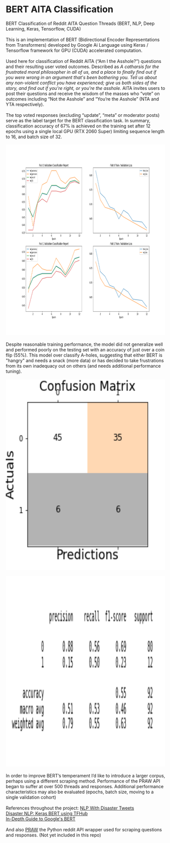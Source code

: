# BERT AITA Classification
BERT Classification of Reddit AITA Question Threads (BERT, NLP, Deep Learning, Keras, Tensorflow, CUDA)
<br>
<br>
This is an implementation of BERT (Bidirectional Encoder Representations from Transformers) developed by Google Ai Language using Keras / Tensorflow framework for GPU (CUDA) accelerated computation. 
<br>
<br>
Used here for classification of Reddit AITA (“Am I the Asshole?”) questions and their resulting user voted outcomes. Described as *A catharsis for the frustrated moral philosopher in all of us, and a place to finally find out if you were wrong in an argument that's been bothering you. Tell us about any non-violent conflict you have experienced; give us both sides of the story, and find out if you're right, or you're the asshole.* AITA invites users to post their questions and receive the wisdom of the masses who “vote” on outcomes including “Not the Asshole” and “You’re the Asshole” (NTA and YTA respectively).
<br>
<br>
The top voted responses (excluding “update”, “meta” or moderator posts) serve as the label target for the BERT classification task. In summary, classification accuracy of 67% is achieved on the training set after 12 epochs using a single local GPU (RTX 2060 Super) limiting sequence length to 16, and batch size of 32. 
<br>
<br>
<img src="Learning_Curve.png" alt="drawing" width="600" height="600"/>
<br>
<br>
Despite reasonable training performance, the model did not generalize well and performed poorly on the testing set with an accuracy of just over a coin flip (55%). This model over classify A-holes, suggesting that either BERT is "hangry" and needs a snack (more data) or has decided to take frustrations from its own inadequacy out on others (and needs additional performance tuning). 
<br>
<br>
<img src="confusion.png" alt="drawing" width="600" height="600"/>
<br>
<br>
<img src="classification.png" alt="drawing" width="600" height="600"/>
<br>
<br>
In order to improve BERT’s temperament I’d like to introduce a larger corpus, perhaps using a different scraping method. Performance of the PRAW API began to suffer at over 500 threads and responses. Additional performance characteristics may also be evaluated (epochs, batch size, moving to a single validation cohort)
<br>
<br>
References throughout the project:
[NLP With Disaster Tweets](https://www.kaggle.com/gunesevitan/nlp-with-disaster-tweets-eda-cleaning-and-bert#0.-Introduction-and-References) <br>
[Disaster NLP: Keras BERT using TFHub](https://www.kaggle.com/xhlulu/disaster-nlp-keras-bert-using-tfhub) <br>
[In-Depth Guide to Google's BERT](https://www.kaggle.com/ratan123/in-depth-guide-to-google-s-bert) <br>
<br>
And also [PRAW](https://praw.readthedocs.io/en/latest/) the Python reddit API wrapper used for scraping questions and responses. (Not yet included in this repo)


